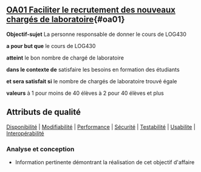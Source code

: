## [**OA01** Faciliter le recrutement des nouveaux chargés de laboratoire](#da-oa01){#oa01}

**Objectif-sujet**
La personne responsable de donner le cours de LOG430

**a pour but que**
le cours de LOG430 

**atteint**
le bon nombre de chargé de laboratoire

**dans le contexte de**
satisfaire les besoins en formation des étudiants

**et sera satisfait si** 
le nombre de chargés de laboratoire trouvé
égale

**valeurs**
à 1 pour moins de 40 élèves
à 2 pour 40 élèves et plus

## Attributs de qualité
[Disponibilité](#d-oa01) | [Modifiabilité](#m-oa01) | [Performance](#p-oa01) | [Sécurité](#s-oa01) | [Testabilité](#t-oa01) | [Usabilite](#u-oa01) | [Interopérabilité](#i-oa01)

### Analyse et conception
- Information pertinente démontrant la réalisation de cet objectif d'affaire

